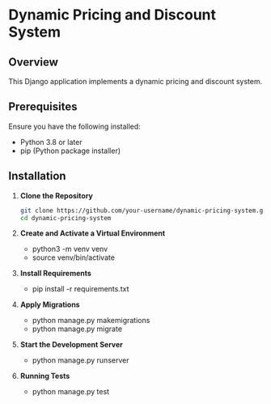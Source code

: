 # Dynamic Pricing and Discount System

## Overview

This Django application implements a dynamic pricing and discount system. 

## Prerequisites

Ensure you have the following installed:

- Python 3.8 or later
- pip (Python package installer)

## Installation

1. **Clone the Repository**

   ```bash
   git clone https://github.com/your-username/dynamic-pricing-system.git
   cd dynamic-pricing-system

2. **Create and Activate a Virtual Environment**
    - python3 -m venv venv
    - source venv/bin/activate

3. **Install Requirements**
    - pip install -r requirements.txt

4. **Apply Migrations**
   - python manage.py makemigrations
   - python manage.py migrate

5.  **Start the Development Server**
    - python manage.py runserver


6.  **Running Tests**
    - python manage.py test
       
     
   

   

